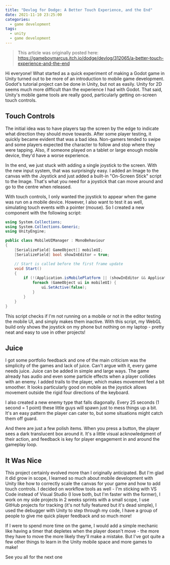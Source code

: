 ```yaml
---
title: "Devlog for Dodge: A Better Touch Experience, and the End"
date: 2021-11-10 23:25:00
categories:
  - game development
tags:
  - unity
  - game development
---
```


> This article was originally posted here: https://gameboymarcus.itch.io/dodge/devlog/312065/a-better-touch-experience-and-the-end

Hi everyone! What started as a quick experiment of making a Godot game in Unity turned out to be more of an introduction to mobile game development. Godot's tutorial project can be done in Unity, but not as easily. Unity for 2D seems much more difficult than the experience I had with Godot. That said, Unity's mobile game tools are really good, particularly getting on-screen touch controls.

## Touch Controls

The initial idea was to have players tap the screen by the edge to indicate what direction they should move towards. After some player testing, it quickly became evident that was a bad idea. Non-gamers tended to swipe and some players expected the character to follow and stop where they were tapping. Also, if someone played on a tablet or large enough mobile device, they'd have a worse experience.

In the end, we just stuck with adding a single joystick to the screen. With the new input system, that was surprisingly easy. I added an Image to the canvas with the Joystick and just added a built-in "On-Screen Stick" script to the Image. That's what you need for a joystick that can move around and go to the centre when released.

With touch controls, I only wanted the joystick to appear when the game was run on a mobile device. However, I also want to test it as well, simulating touch events with a pointer (mouse). So I created a new component with the following script:

```csharp
using System.Collections;
using System.Collections.Generic;
using UnityEngine;

public class MobileUIManager : MonoBehaviour
{
    [SerializeField] GameObject[] mobileUI;
    [SerializeField] bool showInEditor = true;

    // Start is called before the first frame update
    void Start()
    {
        if (!(Application.isMobilePlatform || (showInEditor && Application.isEditor))) {
            foreach (GameObject ui in mobileUI) {
                ui.SetActive(false);
            }
        }
    }
}
```

This script checks if I'm not running on a mobile or not in the editor testing the mobile UI, and simply makes them inactive. With this script, my WebGL build only shows the joystick on my phone but nothing on my laptop - pretty neat and easy to use in other projects!

## Juice

I got some portfolio feedback and one of the main criticism was the simplicity of the games and lack of juice. Can't argue with it, every game needs juice. Juice can be added in simple and large ways. The game already has audio and even some particle effects when a player collides with an enemy. I added trails to the player, which makes movement feel a bit smoother. It looks particularly good on mobile as the joystick allows movement outside the rigid four directions of the keyboard.

I also created a new enemy type that falls diagonally. Every 25 seconds (1 second = 1 point) these little guys will spawn just to mess things up a bit. It's an easy pattern the player can cater to, but some situations might catch them off guard.

And there are just a few polish items. When you press a button, the player sees a dark translucent box around it. It's a little visual acknowledgment of their action, and feedback is key for player engagement in and around the gameplay loop.

## It Was Nice

This project certainly evolved more than I originally anticipated. But I'm glad it did grow in scope, I learned so much about mobile development with Unity like how to correctly scale the canvas for your game and how to add touch controls. I decided on workflow tools as well - I'm sticking with VS Code instead of Visual Studio (I love both, but I'm faster with the former), I work on my side projects in 2 weeks sprints with a small scope, I use GitHub projects for tracking (it's not fully featured but it's dead simple), I used the debugger with Unity to step through my code, I have a group of people to give me quick player feedback and so much more!

If I were to spend more time on the game, I would add a simple mechanic like having a timer that depletes when the player doesn't move - the more they have to move the more likely they'll make a mistake. But I've got quite a few other things to learn in the Unity mobile space and more games to make!

See you all for the next one
